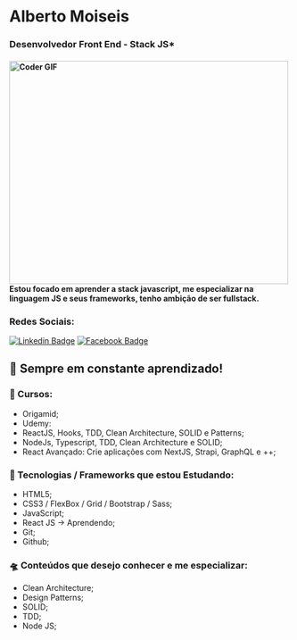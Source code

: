
<!--
**albertomoiseisdev/albertomoiseisdev** is a ✨ _special_ ✨ repository because its `README.md` (this file) appears on your GitHub profile.

## Hi there! <img src="https://raw.githubusercontent.com/iampavangandhi/iampavangandhi/master/gifs/Hi.gif" width="30px"></h2>
Here are some ideas to get you started:

### Hey,

- 🔭 I’m currently working on ...
- 🌱 I’m currently learning ...
- 👯 I’m looking to collaborate on ...
- 🤔 I’m looking for help with ...
- 💬 Ask me about ...
- 📫 How to reach me: ...
- 😄 Pronouns: ...
- ⚡ Fun fact: ...
-->
# Alberto Moiseis
<h3 align="left">
 <abc>
  Desenvolvedor Front End - Stack JS* 
 </abc>
</h3> 
<h4 align="left">
 <abc>
  <img src="https://media.giphy.com/media/SWoSkN6DxTszqIKEqv/giphy.gif" alt="Coder GIF" width="500" height="400"><br>
  Estou focado em aprender a stack javascript, me especializar na linguagem JS e seus frameworks, tenho ambição de ser fullstack.
 </abc>
</h4> 

### Redes Sociais: 

[![Linkedin Badge](https://img.shields.io/badge/-albertomoiseis-3b5998?style=flat-square&logo=Linkedin&logoColor=white&link=https://www.linkedin.com/in/alberto-moiseis/)](https://www.linkedin.com/in/alberto-moiseis/) 
[![Facebook Badge](https://img.shields.io/badge/-albertomoiseis-3b5998?style=flat-square&labelColor=3b5998&logo=facebook&logoColor=white&link=https://www.facebook.com/albertomoiseis.dev)](https://www.facebook.com/albertomoiseis.dev)

## 🚀 Sempre em constante aprendizado!
### 🚀 Cursos:

- Origamid;<br>
- Udemy:<br>
 - ReactJS, Hooks, TDD, Clean Architecture, SOLID e Patterns;<br>
 - NodeJs, Typescript, TDD, Clean Architecture e SOLID;<br>
 - React Avançado: Crie aplicações com NextJS, Strapi, GraphQL e ++;<br>

### 🎯 Tecnologias / Frameworks que estou Estudando:

- HTML5;<br>
- CSS3 / FlexBox / Grid / Bootstrap / Sass;<br>
- JavaScript;<br>
- React JS -> Aprendendo;<br>
- Git;<br>
- Github;<br>

### 🛸 Conteúdos que desejo conhecer e me especializar:

- Clean Architecture;<br>
- Design Patterns;<br>
- SOLID;<br>
- TDD;<br>
- Node JS; <br>

